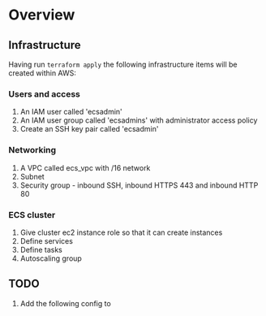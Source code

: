 # Overview

## Infrastructure
Having run `terraform apply` the following infrastructure items will be created within AWS:

### Users and access
1. An IAM user called 'ecsadmin'
2. An IAM user group called 'ecsadmins' with administrator access policy
3. Create an SSH key pair called 'ecsadmin'

### Networking
1. A VPC called ecs_vpc with /16 network
2. Subnet
3. Security group - inbound SSH, inbound HTTPS 443 and inbound HTTP 80

### ECS cluster
1. Give cluster ec2 instance role so that it can create instances
2. Define services
3. Define tasks
4. Autoscaling group

## TODO

1. Add the following config to 

